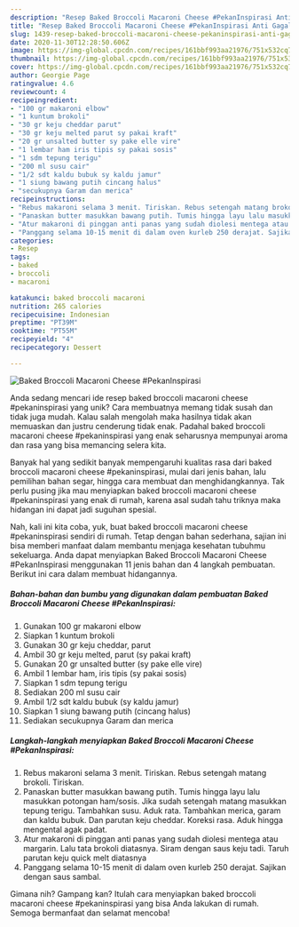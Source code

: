 ```yaml
---
description: "Resep Baked Broccoli Macaroni Cheese #PekanInspirasi Anti Gagal"
title: "Resep Baked Broccoli Macaroni Cheese #PekanInspirasi Anti Gagal"
slug: 1439-resep-baked-broccoli-macaroni-cheese-pekaninspirasi-anti-gagal
date: 2020-11-30T12:28:50.606Z
image: https://img-global.cpcdn.com/recipes/161bbf993aa21976/751x532cq70/baked-broccoli-macaroni-cheese-pekaninspirasi-foto-resep-utama.jpg
thumbnail: https://img-global.cpcdn.com/recipes/161bbf993aa21976/751x532cq70/baked-broccoli-macaroni-cheese-pekaninspirasi-foto-resep-utama.jpg
cover: https://img-global.cpcdn.com/recipes/161bbf993aa21976/751x532cq70/baked-broccoli-macaroni-cheese-pekaninspirasi-foto-resep-utama.jpg
author: Georgie Page
ratingvalue: 4.6
reviewcount: 4
recipeingredient:
- "100 gr makaroni elbow"
- "1 kuntum brokoli"
- "30 gr keju cheddar parut"
- "30 gr keju melted parut sy pakai kraft"
- "20 gr unsalted butter sy pake elle vire"
- "1 lembar ham iris tipis sy pakai sosis"
- "1 sdm tepung terigu"
- "200 ml susu cair"
- "1/2 sdt kaldu bubuk sy kaldu jamur"
- "1 siung bawang putih cincang halus"
- "secukupnya Garam dan merica"
recipeinstructions:
- "Rebus makaroni selama 3 menit. Tiriskan. Rebus setengah matang brokoli. Tiriskan."
- "Panaskan butter masukkan bawang putih. Tumis hingga layu lalu masukkan potongan ham/sosis. Jika sudah setengah matang masukkan tepung terigu. Tambahkan susu. Aduk rata. Tambahkan merica, garam dan kaldu bubuk. Dan parutan keju cheddar. Koreksi rasa. Aduk hingga mengental agak padat."
- "Atur makaroni di pinggan anti panas yang sudah diolesi mentega atau margarin. Lalu tata brokoli diatasnya. Siram dengan saus keju tadi. Taruh parutan keju quick melt diatasnya"
- "Panggang selama 10-15 menit di dalam oven kurleb 250 derajat. Sajikan dengan saus sambal."
categories:
- Resep
tags:
- baked
- broccoli
- macaroni

katakunci: baked broccoli macaroni 
nutrition: 265 calories
recipecuisine: Indonesian
preptime: "PT39M"
cooktime: "PT55M"
recipeyield: "4"
recipecategory: Dessert

---
```



![Baked Broccoli Macaroni Cheese #PekanInspirasi](https://img-global.cpcdn.com/recipes/161bbf993aa21976/751x532cq70/baked-broccoli-macaroni-cheese-pekaninspirasi-foto-resep-utama.jpg)

Anda sedang mencari ide resep baked broccoli macaroni cheese #pekaninspirasi yang unik? Cara membuatnya memang tidak susah dan tidak juga mudah. Kalau salah mengolah maka hasilnya tidak akan memuaskan dan justru cenderung tidak enak. Padahal baked broccoli macaroni cheese #pekaninspirasi yang enak seharusnya mempunyai aroma dan rasa yang bisa memancing selera kita.

Banyak hal yang sedikit banyak mempengaruhi kualitas rasa dari baked broccoli macaroni cheese #pekaninspirasi, mulai dari jenis bahan, lalu pemilihan bahan segar, hingga cara membuat dan menghidangkannya. Tak perlu pusing jika mau menyiapkan baked broccoli macaroni cheese #pekaninspirasi yang enak di rumah, karena asal sudah tahu triknya maka hidangan ini dapat jadi suguhan spesial.




Nah, kali ini kita coba, yuk, buat baked broccoli macaroni cheese #pekaninspirasi sendiri di rumah. Tetap dengan bahan sederhana, sajian ini bisa memberi manfaat dalam membantu menjaga kesehatan tubuhmu sekeluarga. Anda dapat menyiapkan Baked Broccoli Macaroni Cheese #PekanInspirasi menggunakan 11 jenis bahan dan 4 langkah pembuatan. Berikut ini cara dalam membuat hidangannya.

<!--inarticleads1-->

##### Bahan-bahan dan bumbu yang digunakan dalam pembuatan Baked Broccoli Macaroni Cheese #PekanInspirasi:

1. Gunakan 100 gr makaroni elbow
1. Siapkan 1 kuntum brokoli
1. Gunakan 30 gr keju cheddar, parut
1. Ambil 30 gr keju melted, parut (sy pakai kraft)
1. Gunakan 20 gr unsalted butter (sy pake elle vire)
1. Ambil 1 lembar ham, iris tipis (sy pakai sosis)
1. Siapkan 1 sdm tepung terigu
1. Sediakan 200 ml susu cair
1. Ambil 1/2 sdt kaldu bubuk (sy kaldu jamur)
1. Siapkan 1 siung bawang putih (cincang halus)
1. Sediakan secukupnya Garam dan merica




<!--inarticleads2-->

##### Langkah-langkah menyiapkan Baked Broccoli Macaroni Cheese #PekanInspirasi:

1. Rebus makaroni selama 3 menit. Tiriskan. Rebus setengah matang brokoli. Tiriskan.
1. Panaskan butter masukkan bawang putih. Tumis hingga layu lalu masukkan potongan ham/sosis. Jika sudah setengah matang masukkan tepung terigu. Tambahkan susu. Aduk rata. Tambahkan merica, garam dan kaldu bubuk. Dan parutan keju cheddar. Koreksi rasa. Aduk hingga mengental agak padat.
1. Atur makaroni di pinggan anti panas yang sudah diolesi mentega atau margarin. Lalu tata brokoli diatasnya. Siram dengan saus keju tadi. Taruh parutan keju quick melt diatasnya
1. Panggang selama 10-15 menit di dalam oven kurleb 250 derajat. Sajikan dengan saus sambal.




Gimana nih? Gampang kan? Itulah cara menyiapkan baked broccoli macaroni cheese #pekaninspirasi yang bisa Anda lakukan di rumah. Semoga bermanfaat dan selamat mencoba!
